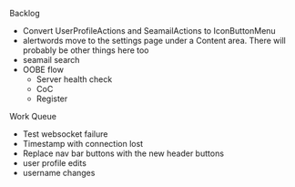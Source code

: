 Backlog
* Convert UserProfileActions and SeamailActions to IconButtonMenu
* alertwords move to the settings page under a Content area. There will probably be other things here too
* seamail search
* OOBE flow
  * Server health check
  * CoC
  * Register

Work Queue
* Test websocket failure
* Timestamp with connection lost
* Replace nav bar buttons with the new header buttons
* user profile edits
* username changes

